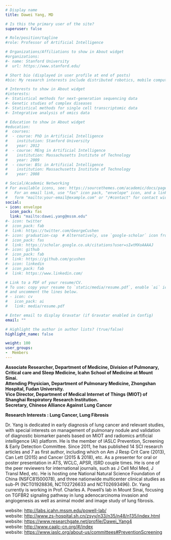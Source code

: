 ```yaml
---
# Display name
title: Dawei Yang, MD

# Is this the primary user of the site?
superuser: false

# Role/position/tagline
#role: Professor of Artificial Intelligence

# Organizations/Affiliations to show in About widget
#organizations:
#- name: Stanford University
#  url: https://www.stanford.edu/

# Short bio (displayed in user profile at end of posts)
#bio: My research interests include distributed robotics, mobile computing and programmable matter.

# Interests to show in About widget
#interests:
#- Statistical methods for next-generation sequencing data
#- Genetic studies of complex diseases
#- Statistical methods for single cell transcriptomic data
#- Integrative analysis of omics data

# Education to show in About widget
#education:
#  courses:
#  - course: PhD in Artificial Intelligence
#    institution: Stanford University
#    year: 2012
#  - course: MEng in Artificial Intelligence
#    institution: Massachusetts Institute of Technology
#    year: 2009
#  - course: BSc in Artificial Intelligence
#    institution: Massachusetts Institute of Technology
#    year: 2008

# Social/Academic Networking
# For available icons, see: https://sourcethemes.com/academic/docs/page-builder/#icons
#   For an email link, use "fas" icon pack, "envelope" icon, and a link in the
#   form "mailto:your-email@example.com" or "/#contact" for contact widget.
social:
- icon: envelope
  icon_pack: fas
  link: "mailto:dawei.yang@mssm.edu"
#- icon: twitter
#  icon_pack: fab
#  link: https://twitter.com/GeorgeCushen
#- icon: graduation-cap  # Alternatively, use `google-scholar` icon from `ai` icon pack
#  icon_pack: fas
#  link: https://scholar.google.co.uk/citations?user=sIwtMXoAAAAJ
#- icon: github
#  icon_pack: fab
#  link: https://github.com/gcushen
#- icon: linkedin
#  icon_pack: fab
#  link: https://www.linkedin.com/

# Link to a PDF of your resume/CV.
# To use: copy your resume to `static/media/resume.pdf`, enable `ai` icons in `params.toml`, 
# and uncomment the lines below.
# - icon: cv
#   icon_pack: ai
#   link: media/resume.pdf

# Enter email to display Gravatar (if Gravatar enabled in Config)
email: ""

# Highlight the author in author lists? (true/false)
highlight_name: false

weight: 100
user_groups:
-  Members
---
```


**Associate Researcher, Department of Medicine, Division of Pulmonary, Critical care and Sleep Medicine, Icahn School of Medicine at Mount Sinai.**<br>
**Attending Physician, Department of Pulmonary Medicine, Zhongshan Hospital, Fudan University.**<br>
**Vice Director, Department of Medical Internet of Things (MIOT) of Shanghai Respiratory Research Institution.**<br>
**Secretary, Chinese Alliance Against Lung Cancer**

**Research Interests : Lung Cancer, Lung Fibrosis**

Dr. Yang is dedicated in early diagnosis of lung cancer and relevant studies, with special interests on management of pulmonary nodule and validation of diagnostic biomarker panels based on MIOT and radiomics artificial intelligence (AI) platform. He is the member of IASLC Prevention, Screening & Early Detection Committee. Since 2011, he has published 14 SCI research articles and 7 as first author, including which on Am J Resp Crit Care (2013), Can Lett (2015) and Cancer (2015 & 2018), etc. As a presenter for oral or poster presentation in ATS, WCLC, APSR, ISRD couple times. He is one of the peer reviewers for international journals, such as J Cell Mol Med, J Transl Med, etc. He is hosting one National Natural Science Foundation of China (NSFC81500078), and three nationwide multicenter clinical studies as sub-PI (NCT01928836, NCT02726633 and NCT02693496). Dr. Yang currently is working in Prof. Charles A. Powell’s lab in Mount Sinai, focusing on TGFBR2 signaling pathway in lung  adenocarcinoma invasion and angiogenesis as well as animal model and image study of lung fibrosis.

website: http://labs.icahn.mssm.edu/powell-lab/ <br> 
website: http://www.zs-hospital.sh.cn/zsyy/n33/n35/n48/n135/index.html  <br>                                      website: https://www.researchgate.net/profile/Dawei_Yang4  <br>                                                            website: http://www.caalc-cn.org/#/index <br>
website: https://www.iaslc.org/about-us/committees#PreventionScreening

